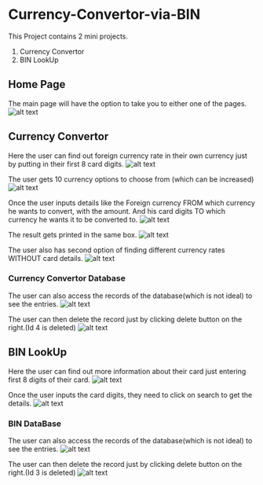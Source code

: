 # Currency-Convertor-via-BIN

This Project contains 2 mini projects.
1. Currency Convertor
2. BIN LookUp

## Home Page
The main page will have the option to take you to either one of the pages.
![alt text](https://github.com/akashingoley/Currency-Convertor-via-BIN/blob/master/readME_images/Home%20Page.png)

## Currency Convertor
Here the user can find out foreign currency rate in their own currency just by putting in their first 8 card digits.
![alt text](https://github.com/akashingoley/Currency-Convertor-via-BIN/blob/master/readME_images/CC%20main%20page.png)

The user gets 10 currency options to choose from (which can be increased)
![alt text](https://github.com/akashingoley/Currency-Convertor-via-BIN/blob/master/readME_images/Currency%20options.png)

Once the user inputs details like the Foreign currency FROM which currency he wants to convert, with the amount. And his card digits TO which currency he wants it to be converted to.
![alt text](https://github.com/akashingoley/Currency-Convertor-via-BIN/blob/master/readME_images/inputting%20in%20cc.png)

The result gets printed in the same box.
![alt text](https://github.com/akashingoley/Currency-Convertor-via-BIN/blob/master/readME_images/results%20of%20cc.png)

The user also has second option of finding different currency rates WITHOUT card details.
![alt text](https://github.com/akashingoley/Currency-Convertor-via-BIN/blob/master/readME_images/second%20option%20in%20cc.png)

### Currency Convertor Database
The user can also access the records of the database(which is not ideal) to see the entries.
![alt text](https://github.com/akashingoley/Currency-Convertor-via-BIN/blob/master/readME_images/cc%20database.png)

The user can then delete the record just by clicking delete button on the right.(Id 4 is deleted)
![alt text](https://github.com/akashingoley/Currency-Convertor-via-BIN/blob/master/readME_images/cc%20db%20after%20delete.png)

## BIN LookUp
Here the user can find out more information about their card just entering first 8 digits of their card.
![alt text](https://github.com/akashingoley/Currency-Convertor-via-BIN/blob/master/readME_images/bin%20main%20page.png)

Once the user inputs the card digits, they need to click on search to get the details.
![alt text](https://github.com/akashingoley/Currency-Convertor-via-BIN/blob/master/readME_images/bin%20result%20page.png)

### BIN DataBase
The user can also access the records of the database(which is not ideal) to see the entries.
![alt text](https://github.com/akashingoley/Currency-Convertor-via-BIN/blob/master/readME_images/bin%20db.png)

The user can then delete the record just by clicking delete button on the right.(Id 3 is deleted)
![alt text](https://github.com/akashingoley/Currency-Convertor-via-BIN/blob/master/readME_images/bin%20db%20after%20delete.png)


